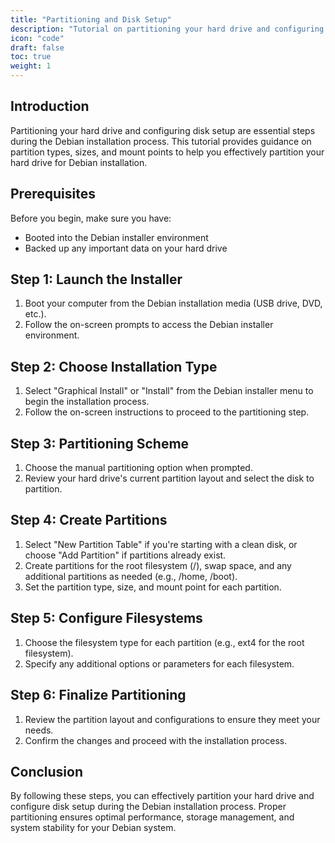 ```yaml
---
title: "Partitioning and Disk Setup"
description: "Tutorial on partitioning your hard drive and configuring disk setup during the Debian installation process, including guidance on partition types, sizes, and mount points."
icon: "code"
draft: false
toc: true
weight: 1
---
```


## Introduction

Partitioning your hard drive and configuring disk setup are essential steps during the Debian installation process. This tutorial provides guidance on partition types, sizes, and mount points to help you effectively partition your hard drive for Debian installation.

## Prerequisites

Before you begin, make sure you have:

- Booted into the Debian installer environment
- Backed up any important data on your hard drive

## Step 1: Launch the Installer

1. Boot your computer from the Debian installation media (USB drive, DVD, etc.).
2. Follow the on-screen prompts to access the Debian installer environment.

## Step 2: Choose Installation Type

1. Select "Graphical Install" or "Install" from the Debian installer menu to begin the installation process.
2. Follow the on-screen instructions to proceed to the partitioning step.

## Step 3: Partitioning Scheme

1. Choose the manual partitioning option when prompted.
2. Review your hard drive's current partition layout and select the disk to partition.

## Step 4: Create Partitions

1. Select "New Partition Table" if you're starting with a clean disk, or choose "Add Partition" if partitions already exist.
2. Create partitions for the root filesystem (/), swap space, and any additional partitions as needed (e.g., /home, /boot).
3. Set the partition type, size, and mount point for each partition.

## Step 5: Configure Filesystems

1. Choose the filesystem type for each partition (e.g., ext4 for the root filesystem).
2. Specify any additional options or parameters for each filesystem.

## Step 6: Finalize Partitioning

1. Review the partition layout and configurations to ensure they meet your needs.
2. Confirm the changes and proceed with the installation process.

## Conclusion

By following these steps, you can effectively partition your hard drive and configure disk setup during the Debian installation process. Proper partitioning ensures optimal performance, storage management, and system stability for your Debian system.
